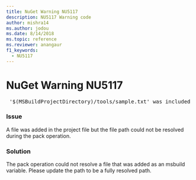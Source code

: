 ```yaml
---
title: NuGet Warning NU5117
description: NU5117 Warning code
author: mishra14
ms.author: jodou
ms.date: 8/14/2018
ms.topic: reference
ms.reviewer: anangaur
f1_keywords: 
  - NU5117
---
```


# NuGet Warning NU5117
<pre> '$(MSBuildProjectDirectory)/tools/sample.txt' was included in the project but the path could not be resolved. Skipping...</pre>

### Issue

A file was added in the project file but the file path could not be resolved during the pack operation.


### Solution

The pack operation could not resolve a file that was added as an msbuild variable. Please update the path to be a fully resolved path.

